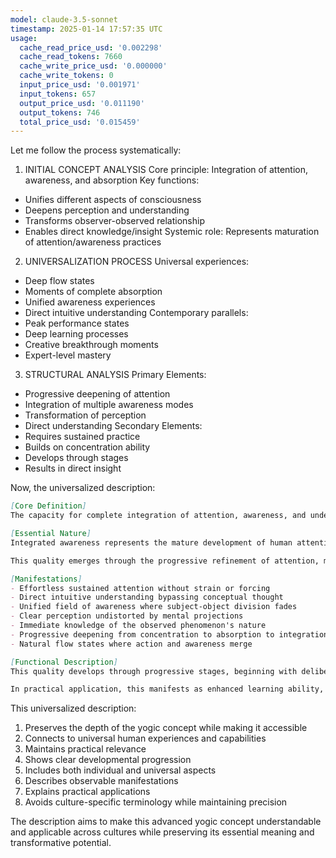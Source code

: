 ```yaml
---
model: claude-3.5-sonnet
timestamp: 2025-01-14 17:57:35 UTC
usage:
  cache_read_price_usd: '0.002298'
  cache_read_tokens: 7660
  cache_write_price_usd: '0.000000'
  cache_write_tokens: 0
  input_price_usd: '0.001971'
  input_tokens: 657
  output_price_usd: '0.011190'
  output_tokens: 746
  total_price_usd: '0.015459'
---
```


Let me follow the process systematically:

1. INITIAL CONCEPT ANALYSIS
Core principle: Integration of attention, awareness, and absorption
Key functions:
- Unifies different aspects of consciousness
- Deepens perception and understanding
- Transforms observer-observed relationship
- Enables direct knowledge/insight
Systemic role: Represents maturation of attention/awareness practices

2. UNIVERSALIZATION PROCESS
Universal experiences:
- Deep flow states
- Moments of complete absorption
- Unified awareness experiences
- Direct intuitive understanding
Contemporary parallels:
- Peak performance states
- Deep learning processes
- Creative breakthrough moments
- Expert-level mastery

3. STRUCTURAL ANALYSIS
Primary Elements:
- Progressive deepening of attention
- Integration of multiple awareness modes
- Transformation of perception
- Direct understanding
Secondary Elements:
- Requires sustained practice
- Builds on concentration ability
- Develops through stages
- Results in direct insight

Now, the universalized description:

```markdown
[Core Definition]
The capacity for complete integration of attention, awareness, and understanding, where focused engagement transforms into direct perception and intuitive knowledge. This represents the natural culmination of sustained attention development, where observer and observed merge into unified awareness.

[Essential Nature]
Integrated awareness represents the mature development of human attention and perception capabilities. It manifests when sustained focus evolves beyond ordinary concentration into a state where the boundaries between observer and observed naturally dissolve. This integration enables direct understanding through immediate perception rather than conceptual analysis.

This quality emerges through the progressive refinement of attention, moving from active focusing to effortless absorption, and finally to unified awareness. It represents the natural human capacity for direct, unmediated understanding when attention is fully developed.

[Manifestations]
- Effortless sustained attention without strain or forcing
- Direct intuitive understanding bypassing conceptual thought
- Unified field of awareness where subject-object division fades
- Clear perception undistorted by mental projections
- Immediate knowledge of the observed phenomenon's nature
- Progressive deepening from concentration to absorption to integration
- Natural flow states where action and awareness merge

[Functional Description]
This quality develops through progressive stages, beginning with deliberate concentration that gradually becomes more natural and sustained. As attention stabilizes, it requires less active maintenance, eventually becoming self-sustaining. The effort of focusing dissolves into effortless absorption, allowing a natural union of observer and observed. This creates the conditions for direct perception and understanding beyond conceptual thinking.

In practical application, this manifests as enhanced learning ability, deeper understanding, and more effective action. It enables rapid mastery of skills, clear insight into complex situations, and optimal performance states. The practitioner experiences increased clarity, reduced mental noise, and more authentic engagement with activities. This quality transforms both how we learn and how we understand, replacing step-by-step analysis with immediate comprehension.
```

This universalized description:
1. Preserves the depth of the yogic concept while making it accessible
2. Connects to universal human experiences and capabilities
3. Maintains practical relevance
4. Shows clear developmental progression
5. Includes both individual and universal aspects
6. Describes observable manifestations
7. Explains practical applications
8. Avoids culture-specific terminology while maintaining precision

The description aims to make this advanced yogic concept understandable and applicable across cultures while preserving its essential meaning and transformative potential.